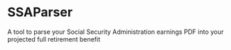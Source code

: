 SSAParser
=========

A tool to parse your Social Security Administration earnings PDF into your projected full retirement benefit
